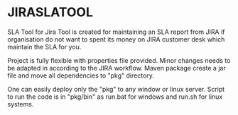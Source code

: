 # JIRASLATOOL
SLA Tool for Jira 
Tool is created for maintaining an SLA report from JIRA if organisation do not want to spent its money on JIRA customer desk which maintain
the SLA for you.

Project is fully flexible with properties file provided. Minor changes needs to be adapted in according to the JIRA workflow. Maven package
create a jar file and move all dependencies to "pkg" directory.

One can easily deploy only the "pkg" to any window or linux server. Script to run the code is in "pkg/bin" as run.bat for windows and run.sh
for linux systems.
